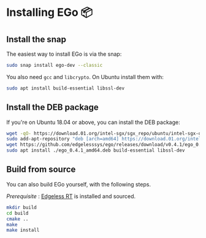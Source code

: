 # Installing EGo 📦

## Install the snap
The easiest way to install EGo is via the snap:
```bash
sudo snap install ego-dev --classic
```

You also need `gcc` and `libcrypto`. On Ubuntu install them with:
```bash
sudo apt install build-essential libssl-dev
```

## Install the DEB package
If you're on Ubuntu 18.04 or above, you can install the DEB package:
```bash
wget -qO- https://download.01.org/intel-sgx/sgx_repo/ubuntu/intel-sgx-deb.key | sudo apt-key add
sudo add-apt-repository "deb [arch=amd64] https://download.01.org/intel-sgx/sgx_repo/ubuntu `lsb_release -cs` main"
wget https://github.com/edgelesssys/ego/releases/download/v0.4.1/ego_0.4.1_amd64.deb
sudo apt install ./ego_0.4.1_amd64.deb build-essential libssl-dev
```

## Build from source
You can also build EGo yourself, with the following steps.

*Prerequisite* : [Edgeless RT](https://github.com/edgelesssys/edgelessrt) is installed and sourced.

```bash
mkdir build
cd build
cmake ..
make
make install
```
